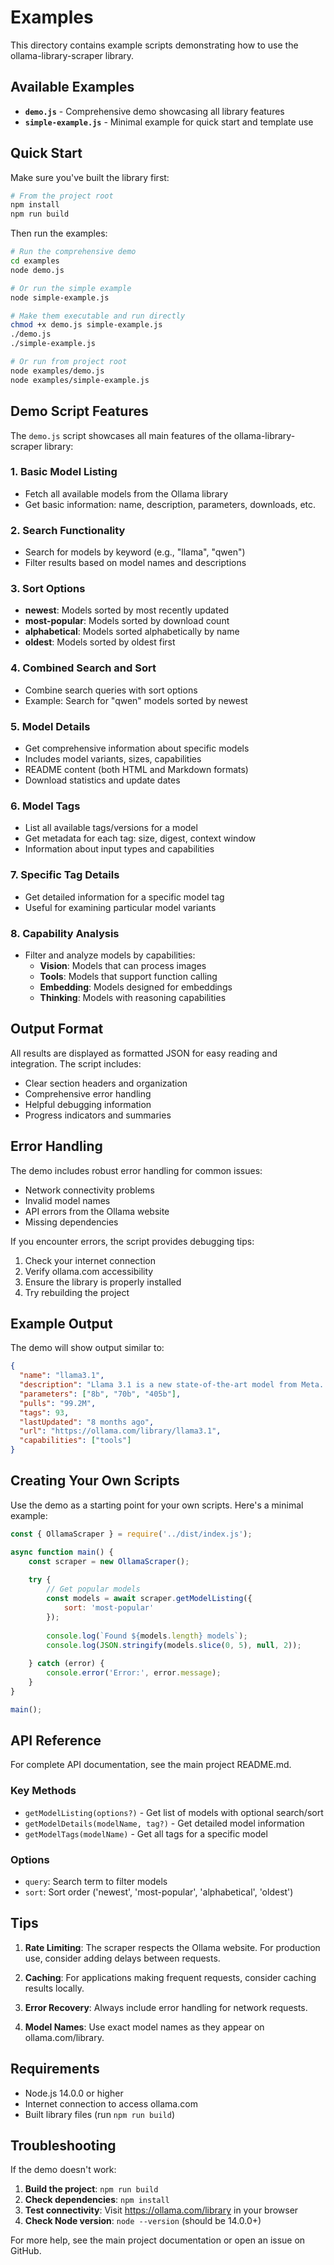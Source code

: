 # Examples

This directory contains example scripts demonstrating how to use the ollama-library-scraper library.

## Available Examples

- **`demo.js`** - Comprehensive demo showcasing all library features
- **`simple-example.js`** - Minimal example for quick start and template use

## Quick Start

Make sure you've built the library first:

```bash
# From the project root
npm install
npm run build
```

Then run the examples:

```bash
# Run the comprehensive demo
cd examples
node demo.js

# Or run the simple example
node simple-example.js

# Make them executable and run directly
chmod +x demo.js simple-example.js
./demo.js
./simple-example.js

# Or run from project root
node examples/demo.js
node examples/simple-example.js
```

## Demo Script Features

The `demo.js` script showcases all main features of the ollama-library-scraper library:

### 1. Basic Model Listing
- Fetch all available models from the Ollama library
- Get basic information: name, description, parameters, downloads, etc.

### 2. Search Functionality
- Search for models by keyword (e.g., "llama", "qwen")
- Filter results based on model names and descriptions

### 3. Sort Options
- **newest**: Models sorted by most recently updated
- **most-popular**: Models sorted by download count
- **alphabetical**: Models sorted alphabetically by name
- **oldest**: Models sorted by oldest first

### 4. Combined Search and Sort
- Combine search queries with sort options
- Example: Search for "qwen" models sorted by newest

### 5. Model Details
- Get comprehensive information about specific models
- Includes model variants, sizes, capabilities
- README content (both HTML and Markdown formats)
- Download statistics and update dates

### 6. Model Tags
- List all available tags/versions for a model
- Get metadata for each tag: size, digest, context window
- Information about input types and capabilities

### 7. Specific Tag Details
- Get detailed information for a specific model tag
- Useful for examining particular model variants

### 8. Capability Analysis
- Filter and analyze models by capabilities:
  - **Vision**: Models that can process images
  - **Tools**: Models that support function calling
  - **Embedding**: Models designed for embeddings
  - **Thinking**: Models with reasoning capabilities

## Output Format

All results are displayed as formatted JSON for easy reading and integration. The script includes:

- Clear section headers and organization
- Comprehensive error handling
- Helpful debugging information
- Progress indicators and summaries

## Error Handling

The demo includes robust error handling for common issues:

- Network connectivity problems
- Invalid model names
- API errors from the Ollama website
- Missing dependencies

If you encounter errors, the script provides debugging tips:

1. Check your internet connection
2. Verify ollama.com accessibility
3. Ensure the library is properly installed
4. Try rebuilding the project

## Example Output

The demo will show output similar to:

```json
{
  "name": "llama3.1",
  "description": "Llama 3.1 is a new state-of-the-art model from Meta...",
  "parameters": ["8b", "70b", "405b"],
  "pulls": "99.2M",
  "tags": 93,
  "lastUpdated": "8 months ago",
  "url": "https://ollama.com/library/llama3.1",
  "capabilities": ["tools"]
}
```

## Creating Your Own Scripts

Use the demo as a starting point for your own scripts. Here's a minimal example:

```javascript
const { OllamaScraper } = require('../dist/index.js');

async function main() {
    const scraper = new OllamaScraper();
    
    try {
        // Get popular models
        const models = await scraper.getModelListing({ 
            sort: 'most-popular' 
        });
        
        console.log(`Found ${models.length} models`);
        console.log(JSON.stringify(models.slice(0, 5), null, 2));
        
    } catch (error) {
        console.error('Error:', error.message);
    }
}

main();
```

## API Reference

For complete API documentation, see the main project README.md.

### Key Methods

- `getModelListing(options?)` - Get list of models with optional search/sort
- `getModelDetails(modelName, tag?)` - Get detailed model information
- `getModelTags(modelName)` - Get all tags for a specific model

### Options

- `query`: Search term to filter models
- `sort`: Sort order ('newest', 'most-popular', 'alphabetical', 'oldest')

## Tips

1. **Rate Limiting**: The scraper respects the Ollama website. For production use, consider adding delays between requests.

2. **Caching**: For applications making frequent requests, consider caching results locally.

3. **Error Recovery**: Always include error handling for network requests.

4. **Model Names**: Use exact model names as they appear on ollama.com/library.

## Requirements

- Node.js 14.0.0 or higher
- Internet connection to access ollama.com
- Built library files (run `npm run build`)

## Troubleshooting

If the demo doesn't work:

1. **Build the project**: `npm run build`
2. **Check dependencies**: `npm install`
3. **Test connectivity**: Visit https://ollama.com/library in your browser
4. **Check Node version**: `node --version` (should be 14.0.0+)

For more help, see the main project documentation or open an issue on GitHub.